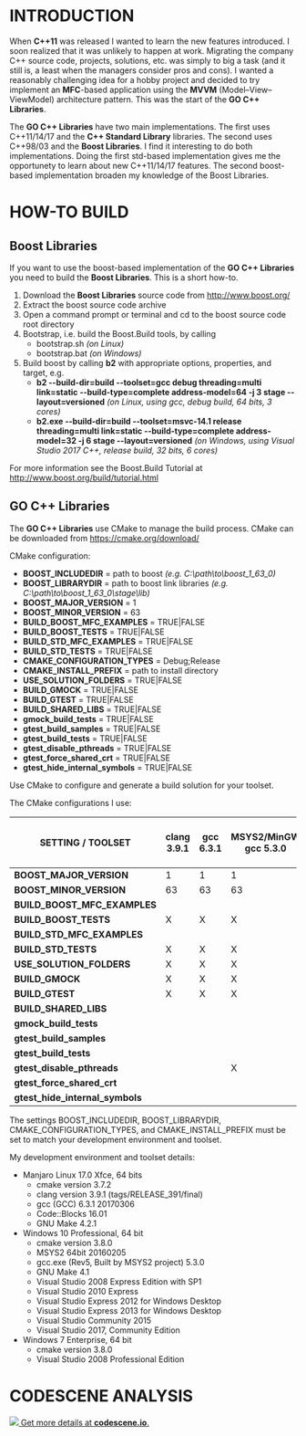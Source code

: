 # INTRODUCTION

When **C++11** was released I wanted to learn the new features introduced. I soon realized that it was
unlikely to happen at work. Migrating the company C++ source code, projects, solutions, etc. was
simply to big a task (and it still is, a least when the managers consider pros and cons). I wanted
a reasonably challenging idea for a hobby project and decided to try implement an **MFC**-based
application using the **MVVM** (Model–View–ViewModel) architecture pattern. This was the start of the
**GO C++ Libraries**.

The **GO C++ Libraries** have two main implementations. The first uses C++11/14/17 and the **C++ Standard Library**
libraries. The second uses C++98/03 and the **Boost Libraries**. I find it interesting to do both
implementations. Doing the first std-based implementation gives me the opportunety to learn about
new C++11/14/17 features. The second boost-based implementation broaden my knowledge of the Boost
Libraries.

# HOW-TO BUILD

## Boost Libraries

If you want to use the boost-based implementation of the **GO C++ Libraries** you need to build the
**Boost Libraries**. This is a short how-to.

1. Download the **Boost Libraries** source code from http://www.boost.org/
1. Extract the boost source code archive
1. Open a command prompt or terminal and cd to the boost source code root directory
1. Bootstrap, i.e. build the Boost.Build tools, by calling
   * bootstrap.sh _(on Linux)_
   * bootstrap.bat _(on Windows)_
1. Build boost by calling **b2** with appropriate options, properties, and target, e.g.
   * __b2 --build-dir=build --toolset=gcc debug threading=multi link=static --build-type=complete address-model=64 -j 3 stage --layout=versioned__
     _(on Linux, using gcc, debug build, 64 bits, 3 cores)_
   * __b2.exe --build-dir=build --toolset=msvc-14.1 release threading=multi link=static --build-type=complete address-model=32 -j 6 stage --layout=versioned__
     _(on Windows, using Visual Studio 2017 C++, release build, 32 bits, 6 cores)_

For more information see the Boost.Build Tutorial at http://www.boost.org/build/tutorial.html

## GO C++ Libraries

The **GO C++ Libraries** use CMake to manage the build process. CMake can be downloaded from
https://cmake.org/download/

CMake configuration:

 * **BOOST_INCLUDEDIR** = path to boost *(e.g. C:\path\to\boost_1_63_0)*
 * **BOOST_LIBRARYDIR** = path to boost link libraries *(e.g. C:\path\to\boost_1_63_0\stage\lib)*
 * **BOOST_MAJOR_VERSION** = 1
 * **BOOST_MINOR_VERSION** = 63
 * **BUILD_BOOST_MFC_EXAMPLES** = TRUE|FALSE
 * **BUILD_BOOST_TESTS** = TRUE|FALSE
 * **BUILD_STD_MFC_EXAMPLES** = TRUE|FALSE
 * **BUILD_STD_TESTS** = TRUE|FALSE
 * **CMAKE_CONFIGURATION_TYPES** = Debug;Release
 * **CMAKE_INSTALL_PREFIX** = path to install directory
 * **USE_SOLUTION_FOLDERS** = TRUE|FALSE
 * **BUILD_GMOCK** = TRUE|FALSE
 * **BUILD_GTEST** = TRUE|FALSE
 * **BUILD_SHARED_LIBS** = TRUE|FALSE
 * **gmock_build_tests** = TRUE|FALSE
 * **gtest_build_samples** = TRUE|FALSE
 * **gtest_build_tests** = TRUE|FALSE
 * **gtest_disable_pthreads** = TRUE|FALSE
 * **gtest_force_shared_crt** = TRUE|FALSE
 * **gtest_hide_internal_symbols** = TRUE|FALSE

Use CMake to configure and generate a build solution for your toolset.

The CMake configurations I use:

**SETTING / TOOLSET**      |clang 3.9.1|gcc 6.3.1|MSYS2/MinGW gcc 5.3.0|Visual Studio 2008 Express|Visual Studio 2008 Professional|Visual Studio 2010 Express|Visual Studio 2012 Express|Visual Studio 2013 Express|Visual Studio 2015 Community|Visual Studio 2017 Community
---------------------------|-----------|---------|---------------------|--------------------------|-------------------------------|--------------------------|--------------------------|--------------------------|----------------------------|----------------------------
**BOOST_MAJOR_VERSION** | 1 | 1 | 1 | 1 | 1 | 1 | 1 | 1 | 1 | 1
**BOOST_MINOR_VERSION** | 63 | 63 | 63 | 63 | 63 | 63 | 63 | 63 | 63 | 63
**BUILD_BOOST_MFC_EXAMPLES** | | | | | X | | | | X | X
**BUILD_BOOST_TESTS** | X | X | X | X | X | X | X | X | X | X
**BUILD_STD_MFC_EXAMPLES** | | | | | | | | | X | X
**BUILD_STD_TESTS** | X | X | X | | | X | X | X | X | X
**USE_SOLUTION_FOLDERS** | X | X | X | | | | X | X | X | X
**BUILD_GMOCK** | X | X | X | X | X | X | X | X | X | X
**BUILD_GTEST** | X | X | X | X | X | X | X | X | X | X
**BUILD_SHARED_LIBS** | | | | | | | | | |
**gmock_build_tests** | | | | | | | | | |
**gtest_build_samples** | | | | | | | | | |
**gtest_build_tests** | | | | | | | | | |
**gtest_disable_pthreads** | | | X | | | | | | |
**gtest_force_shared_crt** | | | | X | X | X | X | X | X | X
**gtest_hide_internal_symbols** | | | | | | | | | |

The settings BOOST_INCLUDEDIR, BOOST_LIBRARYDIR, CMAKE_CONFIGURATION_TYPES, and
CMAKE_INSTALL_PREFIX must be set to match your development environment and toolset.

My development environment and toolset details:

* Manjaro Linux 17.0 Xfce, 64 bits
  * cmake version 3.7.2
  * clang version 3.9.1 (tags/RELEASE_391/final)
  * gcc (GCC) 6.3.1 20170306
  * Code::Blocks 16.01
  * GNU Make 4.2.1
* Windows 10 Professional, 64 bit
  * cmake version 3.8.0
  * MSYS2 64bit 20160205
  * gcc.exe (Rev5, Built by MSYS2 project) 5.3.0
  * GNU Make 4.1
  * Visual Studio 2008 Express Edition with SP1
  * Visual Studio 2010 Express
  * Visual Studio Express 2012 for Windows Desktop
  * Visual Studio Express 2013 for Windows Desktop
  * Visual Studio Community 2015
  * Visual Studio 2017, Community Edition
* Windows 7 Enterprise, 64 bit
  * cmake version 3.8.0
  * Visual Studio 2008 Professional Edition

# CODESCENE ANALYSIS

[![](https://codescene.io/projects/1082/status.svg) Get more details at **codescene.io**.](https://codescene.io/projects/1082/jobs/latest-successful/results)
